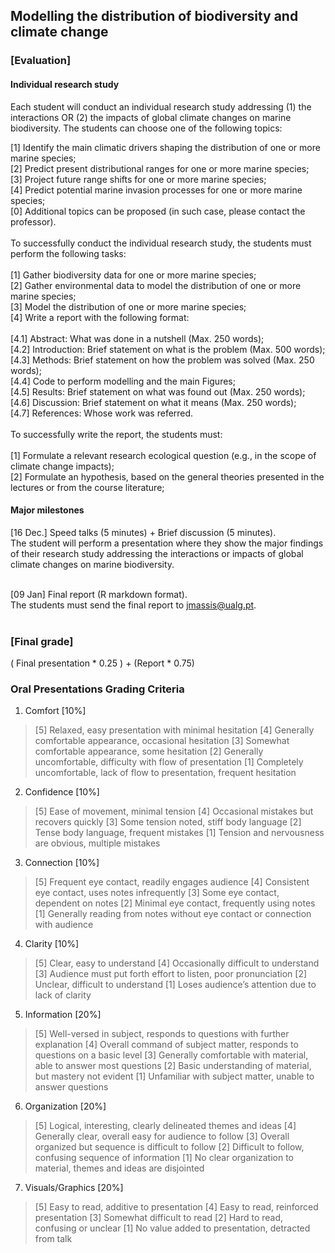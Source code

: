 ## Modelling the distribution of biodiversity and climate change
### [Evaluation]

#### Individual research study

Each student will conduct an individual research study addressing (1) the interactions OR (2) the impacts of global climate changes on marine biodiversity. The students can choose one of the following topics:

[1] Identify the main climatic drivers shaping the distribution of one or more marine species;<br>
[2] Predict present distributional ranges for one or more marine species;<br>
[3] Project future range shifts for one or more marine species;<br>
[4] Predict potential marine invasion processes for one or more marine species;<br>
[0] Additional topics can be proposed (in such case, please contact the professor).
<br><br>
To successfully conduct the individual research study, the students must perform the following tasks:
<br><br>
[1] Gather biodiversity data for one or more marine species;<br>
[2] Gather environmental data to model the distribution of one or more marine species;<br>
[3] Model the distribution of one or more marine species;<br>
[4] Write a report with the following format:
<br><br>
        [4.1] Abstract: What was done in a nutshell (Max. 250 words);<br>
        [4.2] Introduction: Brief statement on what is the problem (Max. 500 words);<br>
        [4.3] Methods: Brief statement on how the problem was solved (Max. 250 words);<br>
        [4.4] Code to perform modelling and the main Figures;<br>
        [4.5] Results: Brief statement on what was found out (Max. 250 words);<br>
        [4.6] Discussion: Brief statement on what it means (Max. 250 words);<br>
        [4.7] References: Whose work was referred.
<br><br>
To successfully write the report, the students must:
<br><br>
[1] Formulate a relevant research ecological question (e.g., in the scope of climate change impacts);<br>
[2] Formulate an hypothesis, based on the general theories presented in the lectures or from the course literature;<br>

#### Major milestones

[16 Dec.] Speed talks (5 minutes) + Brief discussion (5 minutes).<br>
The student will perform a presentation where they show the major findings of their research study addressing the interactions or impacts of global climate changes on marine biodiversity.<br><br>

[09 Jan] Final report (R markdown format).<br>
The students must send the final report to jmassis@ualg.pt.<br><br>

### [Final grade]

( Final presentation * 0.25 ) + (Report * 0.75)

### Oral Presentations Grading Criteria

01. Comfort [10%]
  > [5] Relaxed, easy presentation with minimal hesitation
  > [4] Generally comfortable appearance, occasional hesitation
  > [3] Somewhat comfortable appearance, some hesitation
  > [2] Generally uncomfortable, difficulty with flow of presentation
  > [1] Completely uncomfortable, lack of flow to presentation, frequent hesitation

02. Confidence [10%]
  > [5] Ease of movement, minimal tension
  > [4] Occasional mistakes but recovers quickly
  > [3] Some tension noted, stiff body language
  > [2] Tense body language, frequent mistakes
  > [1] Tension and nervousness are obvious, multiple mistakes

03. Connection [10%]
  > [5] Frequent eye contact, readily engages audience
  > [4] Consistent eye contact, uses notes infrequently
  > [3] Some eye contact, dependent on notes
  > [2] Minimal eye contact, frequently using notes
  > [1] Generally reading from notes without eye contact or connection with audience

04. Clarity [10%]
  > [5] Clear, easy to understand
  > [4] Occasionally difficult to understand
  > [3] Audience must put forth effort to listen, poor pronunciation
  > [2] Unclear, difficult to understand
  > [1] Loses audience’s attention due to lack of clarity

05. Information [20%]
  > [5] Well-versed in subject, responds to questions with further explanation
  > [4] Overall command of subject matter, responds to questions on a basic level
  > [3] Generally comfortable with material, able to answer most questions
  > [2] Basic understanding of material, but mastery not evident
  > [1] Unfamiliar with subject matter, unable to answer questions

06. Organization [20%]
  > [5] Logical, interesting, clearly delineated themes and ideas
  > [4] Generally clear, overall easy for audience to follow
  > [3] Overall organized but sequence is difficult to follow
  > [2] Difficult to follow, confusing sequence of information
  > [1] No clear organization to material, themes and ideas are disjointed

07. Visuals/Graphics [20%]
  > [5] Easy to read, additive to presentation
  > [4] Easy to read, reinforced presentation
  > [3] Somewhat difficult to read
  > [2] Hard to read, confusing or unclear
  > [1] No value added to presentation, detracted from talk
